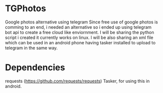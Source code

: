# TGPhotos
Google photos alternative using telegram
Since free use of google photos is comming to an end, i needed an alternative so i ended up using telegram bot api to create a free cloud like enviornment.
I will be sharing the python script i created it currently works on linux.
I will be also sharing an xml file which can be used in an android phone having tasker installed to upload to telegram in the same way.


# Dependencies
requests (https://github.com/requests/requests) 
Tasker, for using this in android. 
